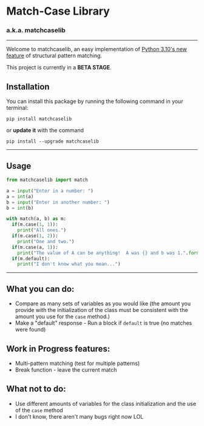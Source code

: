 # Match-Case Library
### a.k.a. matchcaselib

---

Welcome to matchcaselib, an easy implementation of [Python 3.10's new feature](https://docs.python.org/3/whatsnew/3.10.html) of structural pattern matching.

This project is currently in a **BETA STAGE**.

## Installation
You can install this package by running the following command in your terminal:

`pip install matchcaselib`

or **update it** with the command

`pip install --upgrade matchcaselib`

---

## Usage
```py
from matchcaselib import match

a = input("Enter in a number: ")
a = int(a)
b = input("Enter in another number: ")
b = int(b)

with match(a, b) as m:
  if(m.case(1, 1)):
    print("All ones.")
  if(m.case(1, 2)):
    print("One and two.")
  if(m.case(a, 1)):
    print("The value of A can be anything!  A was {} and b was 1.".format(a))
  if(m.default):
    print("I don't know what you mean...")
```

---

## What you can do:
 - Compare as many sets of variables as you would like (the amount you provide with the initialization of the class must be consistent with the amount you use for the `case` method.)
 - Make a "default" response - Run a block if `default` is true (no matches were found)

## Work in Progress features:
 - Multi-pattern matching (test for multiple patterns)
 - Break function - leave the current match

## What not to do:
 - Use different amounts of variables for the class initialization and the use of the `case` method
 - I don't know, there aren't many bugs right now LOL